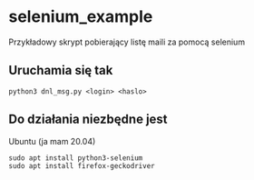 # selenium_example
Przykładowy skrypt pobierający listę maili za pomocą selenium

## Uruchamia się tak
`python3 dnl_msg.py <login> <haslo>`

## Do działania niezbędne jest

Ubuntu (ja mam 20.04)

```
sudo apt install python3-selenium
sudo apt install firefox-geckodriver
```


